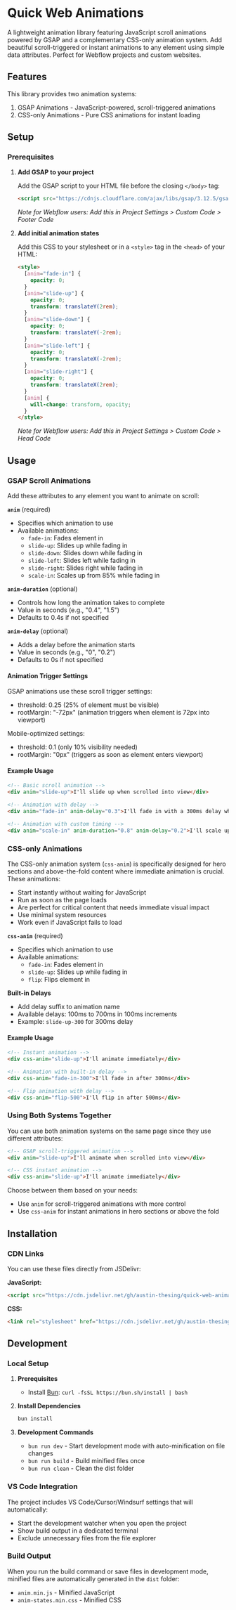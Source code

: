 # Quick Web Animations

A lightweight animation library featuring JavaScript scroll animations powered by GSAP and a complementary CSS-only animation system. Add beautiful scroll-triggered or instant animations to any element using simple data attributes. Perfect for Webflow projects and custom websites.

## Features

This library provides two animation systems:

1. GSAP Animations - JavaScript-powered, scroll-triggered animations
2. CSS-only Animations - Pure CSS animations for instant loading

## Setup

### Prerequisites

1. **Add GSAP to your project**

   Add the GSAP script to your HTML file before the closing `</body>` tag:

   ```html
   <script src="https://cdnjs.cloudflare.com/ajax/libs/gsap/3.12.5/gsap.min.js"></script>
   ```

   _Note for Webflow users: Add this in Project Settings > Custom Code > Footer Code_

2. **Add initial animation states**

   Add this CSS to your stylesheet or in a `<style>` tag in the `<head>` of your HTML:

   ```html
   <style>
     [anim="fade-in"] {
       opacity: 0;
     }
     [anim="slide-up"] {
       opacity: 0;
       transform: translateY(2rem);
     }
     [anim="slide-down"] {
       opacity: 0;
       transform: translateY(-2rem);
     }
     [anim="slide-left"] {
       opacity: 0;
       transform: translateX(-2rem);
     }
     [anim="slide-right"] {
       opacity: 0;
       transform: translateX(2rem);
     }
     [anim] {
       will-change: transform, opacity;
     }
   </style>
   ```

   _Note for Webflow users: Add this in Project Settings > Custom Code > Head Code_

## Usage

### GSAP Scroll Animations

Add these attributes to any element you want to animate on scroll:

**`anim`** (required)

- Specifies which animation to use
- Available animations:
  - `fade-in`: Fades element in
  - `slide-up`: Slides up while fading in
  - `slide-down`: Slides down while fading in
  - `slide-left`: Slides left while fading in
  - `slide-right`: Slides right while fading in
  - `scale-in`: Scales up from 85% while fading in

**`anim-duration`** (optional)

- Controls how long the animation takes to complete
- Value in seconds (e.g., "0.4", "1.5")
- Defaults to 0.4s if not specified

**`anim-delay`** (optional)

- Adds a delay before the animation starts
- Value in seconds (e.g., "0", "0.2")
- Defaults to 0s if not specified

#### Animation Trigger Settings

GSAP animations use these scroll trigger settings:

- threshold: 0.25 (25% of element must be visible)
- rootMargin: "-72px" (animation triggers when element is 72px into viewport)

Mobile-optimized settings:

- threshold: 0.1 (only 10% visibility needed)
- rootMargin: "0px" (triggers as soon as element enters viewport)

#### Example Usage

```html
<!-- Basic scroll animation -->
<div anim="slide-up">I'll slide up when scrolled into view</div>

<!-- Animation with delay -->
<div anim="fade-in" anim-delay="0.3">I'll fade in with a 300ms delay when scrolled into view</div>

<!-- Animation with custom timing -->
<div anim="scale-in" anim-duration="0.8" anim-delay="0.2">I'll scale up with custom duration and delay</div>
```

### CSS-only Animations

The CSS-only animation system (`css-anim`) is specifically designed for hero sections and above-the-fold content where immediate animation is crucial. These animations:

- Start instantly without waiting for JavaScript
- Run as soon as the page loads
- Are perfect for critical content that needs immediate visual impact
- Use minimal system resources
- Work even if JavaScript fails to load

**`css-anim`** (required)

- Specifies which animation to use
- Available animations:
  - `fade-in`: Fades element in
  - `slide-up`: Slides up while fading in
  - `flip`: Flips element in

**Built-in Delays**

- Add delay suffix to animation name
- Available delays: 100ms to 700ms in 100ms increments
- Example: `slide-up-300` for 300ms delay

#### Example Usage

```html
<!-- Instant animation -->
<div css-anim="slide-up">I'll animate immediately</div>

<!-- Animation with built-in delay -->
<div css-anim="fade-in-300">I'll fade in after 300ms</div>

<!-- Flip animation with delay -->
<div css-anim="flip-500">I'll flip in after 500ms</div>
```

### Using Both Systems Together

You can use both animation systems on the same page since they use different attributes:

```html
<!-- GSAP scroll-triggered animation -->
<div anim="slide-up">I'll animate when scrolled into view</div>

<!-- CSS instant animation -->
<div css-anim="slide-up">I'll animate immediately</div>
```

Choose between them based on your needs:

- Use `anim` for scroll-triggered animations with more control
- Use `css-anim` for instant animations in hero sections or above the fold

## Installation

### CDN Links

You can use these files directly from JSDelivr:

**JavaScript:**

```html
<script src="https://cdn.jsdelivr.net/gh/austin-thesing/quick-web-animations@latest/dist/anim.min.js"></script>
```

**CSS:**

```html
<link rel="stylesheet" href="https://cdn.jsdelivr.net/gh/austin-thesing/quick-web-animations@latest/dist/anim-states.min.css" />
```

## Development

### Local Setup

1. **Prerequisites**

   - Install [Bun](https://bun.sh): `curl -fsSL https://bun.sh/install | bash`

2. **Install Dependencies**

   ```bash
   bun install
   ```

3. **Development Commands**
   - `bun run dev` - Start development mode with auto-minification on file changes
   - `bun run build` - Build minified files once
   - `bun run clean` - Clean the dist folder

### VS Code Integration

The project includes VS Code/Cursor/Windsurf settings that will automatically:

- Start the development watcher when you open the project
- Show build output in a dedicated terminal
- Exclude unnecessary files from the file explorer

### Build Output

When you run the build command or save files in development mode, minified files are automatically generated in the `dist` folder:

- `anim.min.js` - Minified JavaScript
- `anim-states.min.css` - Minified CSS
